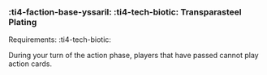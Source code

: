 ### :ti4-faction-base-yssaril: :ti4-tech-biotic: **Transparasteel Plating**

Requirements: :ti4-tech-biotic:

During your turn of the action phase, players that have passed cannot play action cards.

